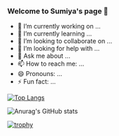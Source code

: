 ### Welcome to Sumiya's page 👋

- 🔭 I’m currently working on ...
- 🌱 I’m currently learning ...
- 👯 I’m looking to collaborate on ...
- 🤔 I’m looking for help with ...
- 💬 Ask me about ...
- 📫 How to reach me: ...
- 😄 Pronouns: ...
- ⚡ Fun fact: ...

[![Top Langs](https://github-readme-stats.vercel.app/api/top-langs/?username=Sumisumisumith
)](https://github.com/anuraghazra/github-readme-stats)

![Anurag's GitHub stats](https://github-readme-stats.vercel.app/api?username=Sumisumisumith
)

[![trophy](https://github-profile-trophy.vercel.app/?username=Sumisumisumith)](https://github.com/ryo-ma/github-profile-trophy)
